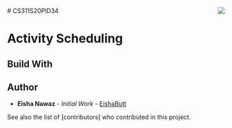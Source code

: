 <img src="https://github.com/ManahilAmeer/CS311S20PID34/blob/master/UI/images/icon.pngg" align="right" />
# CS311S20PID34

# Activity Scheduling  
## Build With


## Author
* **Eisha Nawaz** - *Initial Work* - [EishaButt](https://github.com/EishaButt)

See also the list of [contributors] who contributed in this project.
